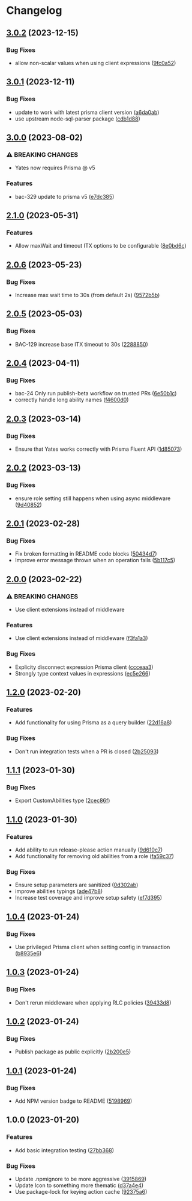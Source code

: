 # Changelog

## [3.0.2](https://github.com/cerebruminc/yates/compare/v3.0.1...v3.0.2) (2023-12-15)


### Bug Fixes

* allow non-scalar values when using client expressions ([9fc0a52](https://github.com/cerebruminc/yates/commit/9fc0a524516c286f6b10ec4a1441e8711ffc251f))

## [3.0.1](https://github.com/cerebruminc/yates/compare/v3.0.0...v3.0.1) (2023-12-11)


### Bug Fixes

* update to work with latest prisma client version ([a6da0ab](https://github.com/cerebruminc/yates/commit/a6da0ab0f46891eb8b9e422cced76fe718cff8b5))
* use upstream node-sql-parser package ([cdb1d88](https://github.com/cerebruminc/yates/commit/cdb1d88c4e78b089e776ff515b78fe4b9692f604))

## [3.0.0](https://github.com/cerebruminc/yates/compare/v2.1.0...v3.0.0) (2023-08-02)


### ⚠ BREAKING CHANGES

* Yates now requires Prisma @ v5

### Features

* bac-329 update to prisma v5 ([e7dc385](https://github.com/cerebruminc/yates/commit/e7dc3853ec0602141c23dadbf4573f47be48564c))

## [2.1.0](https://github.com/cerebruminc/yates/compare/v2.0.6...v2.1.0) (2023-05-31)


### Features

* Allow maxWait and timeout ITX options to be configurable ([8e0bd6c](https://github.com/cerebruminc/yates/commit/8e0bd6c5a3828f1d448085dec6cb3cc3dc7c570e))

## [2.0.6](https://github.com/cerebruminc/yates/compare/v2.0.5...v2.0.6) (2023-05-23)


### Bug Fixes

* Increase max wait time to 30s (from default 2s) ([9572b5b](https://github.com/cerebruminc/yates/commit/9572b5b3d92f14ad0cf61dd5981020db9c885711))

## [2.0.5](https://github.com/cerebruminc/yates/compare/v2.0.4...v2.0.5) (2023-05-03)


### Bug Fixes

* BAC-129 increase base ITX timeout to 30s ([2288850](https://github.com/cerebruminc/yates/commit/2288850438767809ffc6e50c9b4cb4e2e16c61a9))

## [2.0.4](https://github.com/cerebruminc/yates/compare/v2.0.3...v2.0.4) (2023-04-11)


### Bug Fixes

* bac-24 Only run publish-beta workflow on trusted PRs ([6e50b1c](https://github.com/cerebruminc/yates/commit/6e50b1c088a3edd7a53de04fa413ec81dafacd9d))
* correctly handle long ability names ([f4600d0](https://github.com/cerebruminc/yates/commit/f4600d0819f3f31567c2a6f503b18efc0e8f2a37))

## [2.0.3](https://github.com/cerebruminc/yates/compare/v2.0.2...v2.0.3) (2023-03-14)


### Bug Fixes

* Ensure that Yates works correctly with Prisma Fluent API ([1d85073](https://github.com/cerebruminc/yates/commit/1d85073510eebefc316e139a83da913d850c2a51))

## [2.0.2](https://github.com/cerebruminc/yates/compare/v2.0.1...v2.0.2) (2023-03-13)


### Bug Fixes

* ensure role setting still happens when using async middleware ([9d40852](https://github.com/cerebruminc/yates/commit/9d40852bc08f6f0d2212506723c5567d329e0581))

## [2.0.1](https://github.com/cerebruminc/yates/compare/v2.0.0...v2.0.1) (2023-02-28)


### Bug Fixes

* Fix broken formatting in README code blocks ([50434d7](https://github.com/cerebruminc/yates/commit/50434d7513e29f000a3b7ec22619da3b496e56c4))
* Improve error message thrown when an operation fails ([5b117c5](https://github.com/cerebruminc/yates/commit/5b117c5a5a3299bd5b2d7a21faded47df3ab288d))

## [2.0.0](https://github.com/cerebruminc/yates/compare/v1.2.0...v2.0.0) (2023-02-22)


### ⚠ BREAKING CHANGES

* Use client extensions instead of middleware

### Features

* Use client extensions instead of middleware ([f3fa1a3](https://github.com/cerebruminc/yates/commit/f3fa1a3d187d62031e2124d023ba726e7b810e39))


### Bug Fixes

* Explicity disconnect expression Prisma client ([ccceaa3](https://github.com/cerebruminc/yates/commit/ccceaa3f3baab26251b00b631962ae633deea714))
* Strongly type context values in expressions ([ec5e266](https://github.com/cerebruminc/yates/commit/ec5e2668a0ba776ed4319ade0940cd2f8dc9cbed))

## [1.2.0](https://github.com/cerebruminc/yates/compare/v1.1.1...v1.2.0) (2023-02-20)


### Features

* Add functionality for using Prisma as a query builder ([22d16a8](https://github.com/cerebruminc/yates/commit/22d16a8d21ea785256fe770747517e0a249e56c3))


### Bug Fixes

* Don't run integration tests when a PR is closed ([2b25093](https://github.com/cerebruminc/yates/commit/2b250937b0618d4ad7c7706286b74bca52603b22))

## [1.1.1](https://github.com/cerebruminc/yates/compare/v1.1.0...v1.1.1) (2023-01-30)


### Bug Fixes

* Export CustomAbilities type ([2cec86f](https://github.com/cerebruminc/yates/commit/2cec86f9e586db4cf0444bbc315af84e2c14a70a))

## [1.1.0](https://github.com/cerebruminc/yates/compare/v1.0.4...v1.1.0) (2023-01-30)


### Features

* Add ability to run release-please action manually ([9d610c7](https://github.com/cerebruminc/yates/commit/9d610c795bc307f7a09cb4fd36e645ea498e8f5c))
* Add functionality for removing old abilities from a role ([fa59c37](https://github.com/cerebruminc/yates/commit/fa59c372c4b9233ed65b51385a3a4e32775b8059))


### Bug Fixes

* Ensure setup parameters are sanitized ([0d302ab](https://github.com/cerebruminc/yates/commit/0d302ab9e9f97a7cbf23df3142d1835fbd7ed213))
* improve abilities typings ([ade47b8](https://github.com/cerebruminc/yates/commit/ade47b860b1aa8a7f114289b2905138ff85d0a76))
* Increase test coverage and improve setup safety ([ef7d395](https://github.com/cerebruminc/yates/commit/ef7d395003c39bce512dbeb10adc6cd0c19fbc26))

## [1.0.4](https://github.com/cerebruminc/yates/compare/v1.0.3...v1.0.4) (2023-01-24)


### Bug Fixes

* Use privileged Prisma client when setting config in transaction ([b8935e6](https://github.com/cerebruminc/yates/commit/b8935e69a630602a5f8ff0093edc5c95247b20b7))

## [1.0.3](https://github.com/cerebruminc/yates/compare/v1.0.2...v1.0.3) (2023-01-24)


### Bug Fixes

* Don't rerun middleware when applying RLC policies ([39433d8](https://github.com/cerebruminc/yates/commit/39433d8f4678f5238737a8111ca2fde293168296))

## [1.0.2](https://github.com/cerebruminc/yates/compare/v1.0.1...v1.0.2) (2023-01-24)


### Bug Fixes

* Publish package as public explicitly ([2b200e5](https://github.com/cerebruminc/yates/commit/2b200e5e3815c70e9bbf73182613bd5b4997ecb5))

## [1.0.1](https://github.com/cerebruminc/yates/compare/v1.0.0...v1.0.1) (2023-01-24)


### Bug Fixes

* Add NPM version badge to README ([5198969](https://github.com/cerebruminc/yates/commit/51989692711746660bb19044ea732655a1f4ad7b))

## 1.0.0 (2023-01-20)


### Features

* Add basic integration testing ([27bb368](https://github.com/cerebruminc/yates/commit/27bb3680515ffab8868847cfb6d310a2c8abac3e))


### Bug Fixes

* Update .npmignore to be more aggressive ([3915869](https://github.com/cerebruminc/yates/commit/3915869fd9b8df96b499d53bd5566b06f05c4cc1))
* Update Icon to something more thematic ([d37a4e4](https://github.com/cerebruminc/yates/commit/d37a4e4141a153c7d598875ec13bfebce63c31f9))
* Use package-lock for keying action cache ([92375a6](https://github.com/cerebruminc/yates/commit/92375a6bb45586551c8d1a8c5bce600b97346b13))
